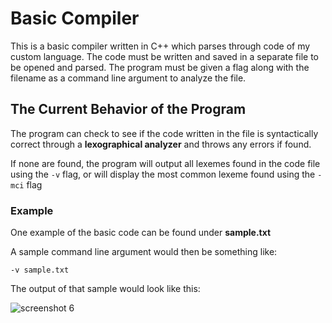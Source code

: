 # Basic Compiler

This is a basic compiler written in C++ which parses through code of my custom language. The code must be written and saved in a separate file to be opened and parsed. The program must be given a flag along with the filename as a command line argument to analyze the file.

## The Current Behavior of the Program

The program can check to see if the code written in the file is syntactically correct through a **lexographical analyzer** and throws any errors if found.

If none are found, the program will output all lexemes found in the code file using the ```-v``` flag, or will display the most common lexeme found using the ```-mci``` flag

### Example

One example of the basic code can be found under **sample.txt**

A sample command line argument would then be something like:

```-v sample.txt```

The output of that sample would look like this:

![screenshot 6](https://user-images.githubusercontent.com/38062430/45729606-39de6000-bb9b-11e8-8f45-a68e1ee4334e.png)
